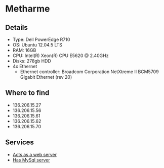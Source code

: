 # Metharme

## Details

* Type: Dell PowerEdge R710
* OS: Ubuntu 12.04.5 LTS
* RAM: 16GB
* CPU: Intel(R) Xeon(R) CPU E5620  @ 2.40GHz
* Disks: 278gb HDD
* 4x Ethernet
  * Ethernet controller: Broadcom Corporation NetXtreme II BCM5709 Gigabit Ethernet (rev 20)

## Where to find

* 136.206.15.27
* 136.206.15.56
* 136.206.15.61
* 136.206.15.62
* 136.206.15.70

## Services

* [Acts as a web server](/web/apache)
* [Has MySql server](/services/mysql)
